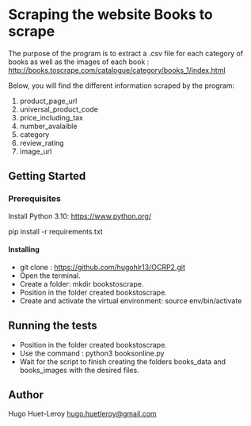 # Scraping the website Books to scrape

The purpose of the program is to extract a .csv file for each category of books as well as the images of each book : http://books.toscrape.com/catalogue/category/books_1/index.html

Below, you will find the different information scraped by the program: 
1) product_page_url
2) universal_product_code
3) price_including_tax
4) number_avalaible
5) category
6) review_rating
7) image_url

## Getting Started

### Prerequisites

Install Python 3.10: https://www.python.org/

pip install -r requirements.txt

#### Installing

- git clone : https://github.com/hugohlr13/OCRP2.git
- Open the terminal.
- Create a folder: mkdir bookstoscrape.
- Position in the folder created bookstoscrape. 
- Create and activate the virtual environment:  source env/bin/activate

## Running the tests

- Position in the folder created bookstoscrape.
- Use the command : python3 booksonline.py 
- Wait for the script to finish creating the folders books_data and books_images with the desired files.

## Author

Hugo Huet-Leroy
hugo.huetleroy@gmail.com







